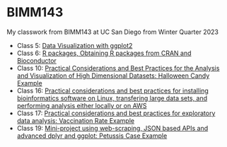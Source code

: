 # BIMM143 

My classwork from BIMM143 at UC San Diego from Winter Quarter 2023 

- Class 5: [Data Visualization with ggplot2](https://github.com/emodolo/bimm143_github/blob/main/class05/class05.md)
- Class 6: [R packages, Obtaining R packages from CRAN and Bioconductor](https://github.com/emodolo/bimm143_github/blob/main/class06/Class06RFunctions.md)
- Class 10: [Practical Considerations and Best Practices for the Analysis and Visualization of High Dimensional Datasets: Halloween Candy Example](https://github.com/emodolo/bimm143_github/blob/main/Class10/Halloween%20Mini-project.md) 
- Class 16: [Practical considerations and best practices for installing bioinformatics software on Linux, transfering large data sets, and performing analysis either locally or on AWS](https://github.com/emodolo/bimm143_github/blob/main/Class16%20Extra%20Credit/Class16%20Extra%20Credit.md)
- Class 17: [Practical considerations and best practices for exploratory data analysis: Vaccination Rate Example](https://github.com/emodolo/bimm143_github/blob/main/Class17/Class17%20Vaccination%20Mini%20Project.md)  
- Class 19: [Mini-project using web-scraping, JSON based APIs and advanced dplyr and ggplot: Petussis Case Example](https://github.com/emodolo/bimm143_github/blob/main/Class19%20mini-project/Class19.md) 
